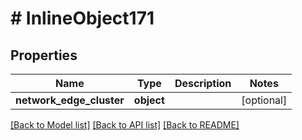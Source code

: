 # # InlineObject171

## Properties

Name | Type | Description | Notes
------------ | ------------- | ------------- | -------------
**network_edge_cluster** | **object** |  | [optional]

[[Back to Model list]](../../README.md#models) [[Back to API list]](../../README.md#endpoints) [[Back to README]](../../README.md)
